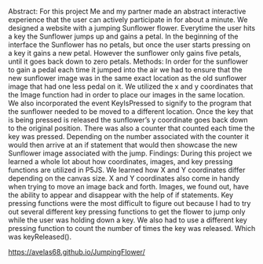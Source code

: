 Abstract:
For this project Me and my partner made an abstract interactive experience that the user can actively participate in for about a minute. We designed a website with a jumping Sunflower flower. Everytime the user hits a key the Sunflower jumps up and gains a petal. In the beginning of the interface the Sunflower has no petals, but once the user starts pressing on a key it gains a new petal. However the sunflower only gains five petals, until it goes back down to zero petals. 
Methods:
In order for the sunflower to gain a pedal each time it jumped into the air we had to ensure that the new sunflower image was in the same exact location as the old sunflower image that had one less pedal on it. We utilized the x and y coordinates that the Image function had in order to place our images in the same location. We also incorporated the event KeyIsPressed to signify to the program that the sunflower needed to be moved to a different location. Once the key that is being pressed is released the sunflower’s y coordinate goes back down to the original position. There was also a counter that counted each time the key was pressed. Depending on the number associated with the counter it would then arrive at an if statement that would then showcase the new Sunflower image associated with the jump.
Findings:
	During this project we learned a whole lot about how coordinates, images, and key pressing functions are utilized in P5JS. We learned how X and Y coordinates differ depending on the canvas size. X and Y coordinates also come in handy when trying to move an image back and forth. Images, we found out, have the ability to appear and disappear with the help of if statements. Key pressing functions were the most difficult to figure out because I had to try out several different key pressing functions to get the flower to jump only while the user was holding down a key. We also had to use a different key pressing function to count the number of times the key was released. Which was keyReleased().

https://avelas68.github.io/JumpingFlower/
